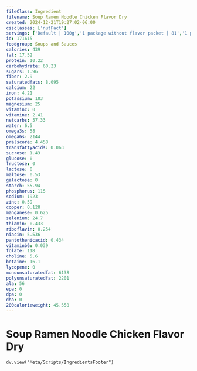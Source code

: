 ```yaml
---
fileClass: Ingredient
filename: Soup Ramen Noodle Chicken Flavor Dry
created: 2024-12-21T19:27:02-06:00
cssclasses: ['nutFact']
servings: ['Default | 100g','1 package without flavor packet | 81','1 packet | 6']
id: 171615
foodgroup: Soups and Sauces
calories: 439
fat: 17.52
protein: 10.22
carbohydrate: 60.23
sugars: 1.96
fiber: 2.9
saturatedfats: 8.095
calcium: 22
iron: 4.21
potassium: 183
magnesium: 25
vitaminc: 0
vitamine: 2.41
netcarbs: 57.33
water: 6.5
omega3s: 58
omega6s: 2144
pralscore: 4.458
transfattyacids: 0.063
sucrose: 1.43
glucose: 0
fructose: 0
lactose: 0
maltose: 0.53
galactose: 0
starch: 55.94
phosphorus: 115
sodium: 1923
zinc: 0.59
copper: 0.128
manganese: 0.625
selenium: 24.7
thiamin: 0.433
riboflavin: 0.254
niacin: 5.536
pantothenicacid: 0.434
vitaminb6: 0.039
folate: 118
choline: 5.6
betaine: 16.1
lycopene: 0
monounsaturatedfat: 6138
polyunsaturatedfat: 2201
ala: 56
epa: 0
dpa: 0
dha: 0
200calorieweight: 45.558
---
```


# Soup Ramen Noodle Chicken Flavor Dry

```dataviewjs
dv.view("Meta/Scripts/IngredientsFooter")
```